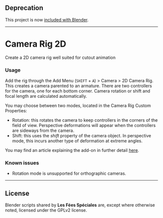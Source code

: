 ## Deprecation
This project is now [included with Blender](https://docs.blender.org/manual/en/latest/addons/camera/camera_rigs.html).

-----

# Camera Rig 2D
Create a 2D camera rig well suited for cutout animation

### Usage
Add the rig through the Add Menu (`SHIFT` + `A`) > Camera > 2D Camera Rig.
This creates a camera parented to an armature. There are two controllers for
the camera, one for each bottom corner. Camera rotation or shift and focal length
are calculated automatically.

You may choose between two modes, located in the Camera Rig Custom
Properties:
* Rotation: this rotates the camera to keep controllers in the corners of
the field of view. Perspective deformations will appear when the controllers
are sideways from the camera.
* Shift: this uses the *shift* property of the camera object. In perspective mode,
this incurs another type of deformation at extreme angles.

You may find an article explaining the add-on in further detail [here](http://lacuisine.tech/2018/07/19/2d-camera-rig/).

### Known issues
* Rotation mode is unsupported for orthographic cameras.

-----

## License

Blender scripts shared by **Les Fées Spéciales** are, except where
otherwise noted, licensed under the GPLv2 license.
